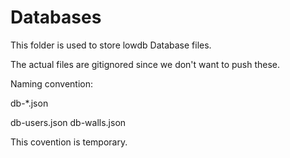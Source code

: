 # Databases
This folder is used to store lowdb Database files.

The actual files are gitignored since we don't want to push these.

Naming convention:

db-*.json

db-users.json
db-walls.json

This covention is temporary.
